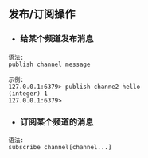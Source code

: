 ## 发布/订阅操作

* ### 给某个频道发布消息

```
语法:
publish channel message

示例:
127.0.0.1:6379> publish channe2 hello
(integer) 1
127.0.0.1:6379>

```

* ### 订阅某个频道的消息

```
语法:
subscribe channel[channel...]


```



